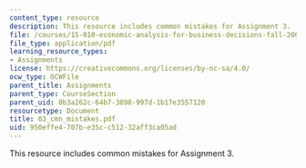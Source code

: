 ```yaml
---
content_type: resource
description: This resource includes common mistakes for Assignment 3.
file: /courses/15-010-economic-analysis-for-business-decisions-fall-2004/950effe4707be35cc51232aff3ca05ad_03_cmn_mistakes.pdf
file_type: application/pdf
learning_resource_types:
- Assignments
license: https://creativecommons.org/licenses/by-nc-sa/4.0/
ocw_type: OCWFile
parent_title: Assignments
parent_type: CourseSection
parent_uid: 0b3a262c-64b7-3098-997d-1b17e3557120
resourcetype: Document
title: 03_cmn_mistakes.pdf
uid: 950effe4-707b-e35c-c512-32aff3ca05ad
---
```

This resource includes common mistakes for Assignment 3.
